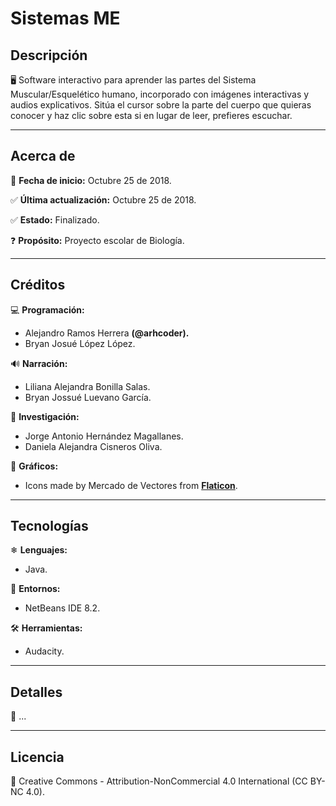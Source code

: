 # Sistemas ME

## Descripción

🖥 Software interactivo para aprender las partes del Sistema Muscular/Esquelético humano, incorporado con imágenes interactivas y audios explicativos. Sitúa el cursor sobre la parte del cuerpo que quieras conocer y haz clic sobre esta si en lugar de leer, prefieres escuchar.
____


## Acerca de

📅 **Fecha de inicio:** Octubre 25 de 2018.

✅ **Última actualización:** Octubre 25 de 2018.

✅ **Estado:** Finalizado.

❓ **Propósito:** Proyecto escolar de Biología.
___


## Créditos

💻 **Programación:**
 * Alejandro Ramos Herrera **(@arhcoder).**
 * Bryan Josué López López.
  
🔊 **Narración:**
 * Liliana Alejandra Bonilla Salas.
 * Bryan Jossué Luevano García.
    
📰 **Investigación:**
 * Jorge Antonio Hernández Magallanes.
 * Daniela Alejandra Cisneros Oliva.

🎨 **Gráficos:**
  * Icons made by Mercado de Vectores from **[Flaticon](https://www.flaticon.com)**.
___


## Tecnologías

❄ **Lenguajes:**
 * Java.
 
🧰 **Entornos:**
 * NetBeans IDE 8.2.

🛠 **Herramientas:**
 * Audacity.
___


## Detalles

🔰 ...
___


## Licencia

📝 Creative Commons - Attribution-NonCommercial 4.0 International (CC BY-NC 4.0).